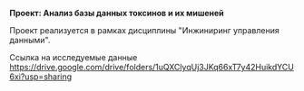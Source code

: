 **Проект: Анализ базы данных токсинов и их мишеней**

Проект реализуется в рамках дисциплины "Инжиниринг управления данными".


Ссылка на исследуемые данные https://drive.google.com/drive/folders/1uQXClyqUj3JKq66xT7y42HuikdYCU6xi?usp=sharing 

